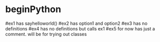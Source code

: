 # beginPython

#ex1 has sayhelloworld()
#ex2 has option1 and option2
#ex3 has no definitions
#ex4 has no definitions but calls ex1
#ex5 for now has just a comment. will be for trying out classes
